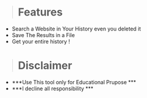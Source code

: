 > # Features


* Search a Website in Your History even you deleted it
* Save The Results in a File
* Get your entire history !

> # Disclaimer

* ***Use This tool only for Educational Prupose ***
* ***I decline all responsibility ***
